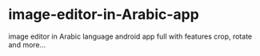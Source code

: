 # image-editor-in-Arabic-app
image editor in Arabic language android app full with features crop, rotate and more... 
